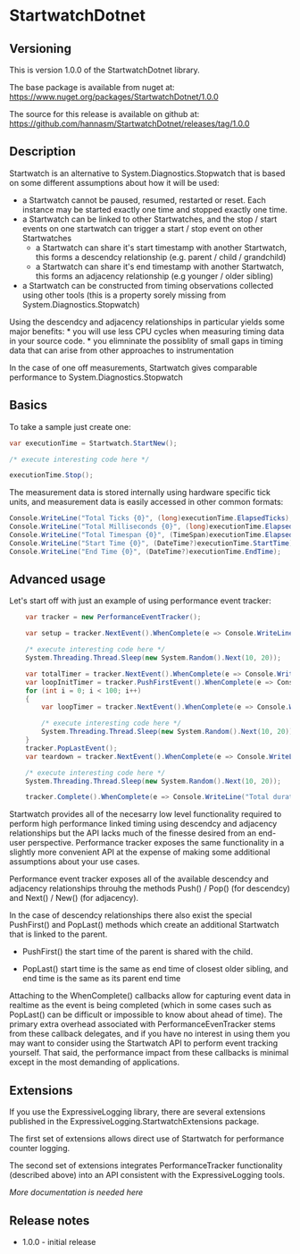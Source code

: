 # StartwatchDotnet
## Versioning

This is version 1.0.0 of the StartwatchDotnet library.

The base package is available from nuget at: https://www.nuget.org/packages/StartwatchDotnet/1.0.0

The source for this release is available on github at: https://github.com/hannasm/StartwatchDotnet/releases/tag/1.0.0

## Description
Startwatch is an alternative to System.Diagnostics.Stopwatch that is based on some different assumptions about how it will be used:

  * a Startwatch cannot be paused, resumed, restarted or reset. Each instance may be started exactly one time and stopped exactly one time. 
  * a Startwatch can be linked to other Startwatches, and the stop / start events on one startwatch can trigger a start / stop event on other Startwatches
     * a Startwatch can share it's start timestamp with another Startwatch, this forms a descendcy relationship (e.g. parent / child / grandchild)
	 * a Startwatch can share it's end timestamp with another Startwatch, this forms an adjacency relationship (e.g younger / older sibling)
  * a Startwatch can be constructed from timing observations collected using other tools (this is a property sorely missing from System.Diagnostics.Stopwatch)

Using the descendcy and adjacency relationships in particular yields some major benefits:
	* you will use less CPU cycles when measuring timing data in your source code. 
	* you elimninate the possiblity of small gaps in timing data that can arise from other approaches to instrumentation

In the case of one off measurements, Startwatch gives comparable performance to System.Diagnostics.Stopwatch

## Basics
To take a sample just create one:

```csharp
var executionTime = Startwatch.StartNew();

/* execute interesting code here */

executionTime.Stop();
```

The measurement data is stored internally using hardware specific tick units, and measurement data is easily accessed in other common formats:

```csharp
Console.WriteLine("Total Ticks {0}", (long)executionTime.ElapsedTicks);
Console.WriteLine("Total Milliseconds {0}", (long)executionTime.ElapsedMilliseconds);
Console.WriteLine("Total Timespan {0}", (TimeSpan)executionTime.Elapsed);
Console.WriteLine("Start Time {0}", (DateTime?)executionTime.StartTime);
Console.WriteLine("End Time {0}", (DateTime?)executionTime.EndTime);
```

## Advanced usage

Let's start off with just an example of using performance event tracker:

```csharp
	var tracker = new PerformanceEventTracker();

    var setup = tracker.NextEvent().WhenComplete(e => Console.WriteLine("Setup completed in {0}", e.TimeData.ElapsedMilliseconds));

    /* execute interesting code here */
    System.Threading.Thread.Sleep(new System.Random().Next(10, 20));

    var totalTimer = tracker.NextEvent().WhenComplete(e => Console.WriteLine("Loop completed in {0}", e.TimeData.ElapsedMilliseconds));
    var loopInitTimer = tracker.PushFirstEvent().WhenComplete(e => Console.WriteLine("Loop init in {0}", e.TimeData.ElapsedMilliseconds));
    for (int i = 0; i < 100; i++)
    {
        var loopTimer = tracker.NextEvent().WhenComplete(e => Console.WriteLine("Loop timer in {0}", e.TimeData.ElapsedMilliseconds));

        /* execute interesting code here */
        System.Threading.Thread.Sleep(new System.Random().Next(10, 20));
    }
    tracker.PopLastEvent();
    var teardown = tracker.NextEvent().WhenComplete(e => Console.WriteLine("Teardown in {0}", e.TimeData.ElapsedMilliseconds));

    /* execute interesting code here */
    System.Threading.Thread.Sleep(new System.Random().Next(10, 20));

    tracker.Complete().WhenComplete(e => Console.WriteLine("Total duration {0}", e.TimeData.ElapsedMilliseconds));
```

Startwatch provides all of the necesarry low level functionality required to perform high performance linked timing using descendcy and adjacency relationships
but the API lacks much of the finesse desired from an end-user perspective. Performance tracker exposes the same functionality in a slightly more
convenient API at the expense of making some additional assumptions about your use cases. 

Performance event tracker exposes all of the available descendcy and adjacency relationships throuhg the methods Push() / Pop() (for descendcy)
and Next() / New() (for adjacency). 

In the case of descendcy relationships there also exist the special PushFirst() and PopLast() methods which create an additional Startwatch
that is linked to the parent. 

  * PushFirst() the start time of the parent is shared with the child. 
	
  * PopLast() start time is the same as end time of closest older sibling, and end time is the same as its parent end time

Attaching to the WhenComplete() callbacks allow for capturing event data in realtime as the event is being completed (which in some cases such 
as PopLast() can be difficult or impossible to know about ahead of time). The primary extra overhead associated with PerformanceEvenTracker
stems from these callback delegates, and if you have no interest in using them you may want to consider using the Startwatch API
to perform event tracking yourself. That said, the performance impact from these callbacks is minimal except in the most demanding of
applications.

## Extensions
If you use the ExpressiveLogging library, there are several extensions published in the ExpressiveLogging.StartwatchExtensions package.

The first set of extensions allows direct use of Startwatch for performance counter logging.

The second set of extensions integrates PerformanceTracker functionality (described above) into an API consistent with the ExpressiveLogging
tools.

*More documentation is needed here*

## Release notes
* 1.0.0 - initial release